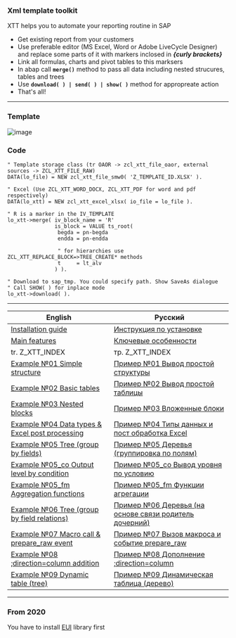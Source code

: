 ### Xml template toolkit

XTT helps you to automate your reporting routine in SAP

- Get existing report from your customers
- Use preferable editor (MS Excel, Word or Adobe LiveCycle Designer) and replace some parts of it with markers inclosed in _**{curly brackets}**_
- Link all formulas, charts and pivot tables to this marksers
- In abap call **`merge()`** method to pass all data including nested strucures, tables and trees
- Use **`download( ) | send( ) | show( )`** method for appropreate action
- That's all!

---

###  Template
![image](https://user-images.githubusercontent.com/36256417/80579411-6b7c0600-8a23-11ea-8166-d48e63b7d085.png)

### Code

```abap
" Template storage class (tr OAOR -> zcl_xtt_file_oaor, external sources -> ZCL_XTT_FILE_RAW)
DATA(lo_file) = NEW zcl_xtt_file_smw0( 'Z_TEMPLATE_ID.XLSX' ).

" Excel (Use ZCL_XTT_WORD_DOCX, ZCL_XTT_PDF for word and pdf respectively)
DATA(lo_xtt) = NEW zcl_xtt_excel_xlsx( io_file = lo_file ).

" R is a marker in the IV_TEMPLATE
lo_xtt->merge( iv_block_name = 'R'
               is_block = VALUE ts_root(
                begda = pn-begda
                endda = pn-endda
                
                " for hierarchies use ZCL_XTT_REPLACE_BLOCK=>TREE_CREATE* methods
                t     = lt_alv    
               ) ).

" Download to sap_tmp. You could specify path. Show SaveAs dialogue
" Call SHOW( ) for inplace mode
lo_xtt->download( ).
```

---

| English| Русский |
|-------------|-------------|
|[Installation guide](info/Installation-guide.md)| [Инструкция по установке](info/Инструкция-по-установке.md)|
|[Main features](info/Main-features.md)| [Ключевые особенности](info/Ключевые-особенности)  |
| tr. Z_XTT_INDEX | тр. Z_XTT_INDEX |
| [Example №01 Simple structure](info/Example-%E2%84%9601-Simple-structure.md)| [Пример №01 Вывод простой структуры](info/Пример-№01-Вывод-простой-структуры.md)|
| [Example №02 Basic tables](info/Example-%E2%84%9602-Basic-tables.md)| [Пример №02 Вывод простой таблицы](info/Пример-№02-Вывод-простой-таблицы.md)|
| [Example №03 Nested blocks](info/Example-%E2%84%9603-Nested-blocks.md)| [Пример №03 Вложенные блоки](info/Пример-№03-Вложенные-блоки.md)|
| [Example №04 Data types & Excel post processing](info/Example-%E2%84%9604-Data-types-&-Excel-post-processing.md)| [Пример №04 Типы данных и пост обработка Excel](info/Пример-№04-Типы-данных-и-пост-обработка-Excel.md)|
| [Example №05 Tree (group by fields)](info/Example-%E2%84%9605-Tree-(group-by-fields).md)| [Пример №05 Деревья (группировка по полям)](info/Пример-№05-Деревья-(группировка-по-полям).md)|
| [Example №05_co Output level by condition](info/Example-№05_co-Output-level-by-condition.md)|[Пример №05_co Вывод уровня по условию](info/Пример-№05_co-Вывод-уровня-по-условию.md)|
| [Example №05_fm Aggregation functions](info/Example-№05_fm-Aggregation-functions.md)|[Пример №05_fm Функции агрегации](info/Пример-№05_fm-Функции-агрегации.md)|
| [Example №06 Tree (group by field relations)](info/Example-%E2%84%9606-Tree-(group-by-field-relations).md)| [Пример №06 Деревья (на основе связи родитель дочерний)](info/Пример-№06-Деревья-(на-основе-связи-родитель-дочерний).md)|
| [Example №07 Macro call & prepare_raw event](info/Example-%E2%84%9607-Macro-call-&-prepare_raw-event.md)| [Пример №07 Вызов макроса и событие prepare_raw](info/Пример-№07-Вызов-макроса-и-событие-prepare_raw.md)|
| [Example №08 ;direction=column addition](info/Example-%E2%84%9608-;direction=column-addition.md)| [Пример №08 Дополнение ;direction=column](info/Пример-№08-Дополнение-;direction=column.md)|
| [Example №09 Dynamic table (tree)](info/Example-%E2%84%9609-Dynamic-table.md)| [Пример №09 Динамическая таблица (дерево)](info/Пример-№09-Динамическая-таблица.md)|

---

### From 2020
You have to install [EUI](https://github.com/bizhuka/eui) library first 
